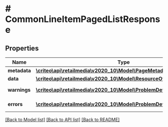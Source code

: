 # # CommonLineItemPagedListResponse

## Properties

Name | Type | Description | Notes
------------ | ------------- | ------------- | -------------
**metadata** | [**\criteo\api\retailmedia\v2020_10\Model\PageMetadata**](PageMetadata.md) |  | [optional]
**data** | [**\criteo\api\retailmedia\v2020_10\Model\ResourceOfCommonLineItem[]**](ResourceOfCommonLineItem.md) |  | [optional]
**warnings** | [**\criteo\api\retailmedia\v2020_10\Model\ProblemDetails[]**](ProblemDetails.md) |  | [optional] [readonly]
**errors** | [**\criteo\api\retailmedia\v2020_10\Model\ProblemDetails[]**](ProblemDetails.md) |  | [optional] [readonly]

[[Back to Model list]](../../README.md#models) [[Back to API list]](../../README.md#endpoints) [[Back to README]](../../README.md)
